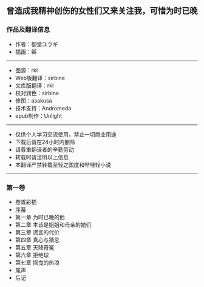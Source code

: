 ## 曾造成我精神创伤的女性们又来关注我，可惜为时已晚

### 作品及翻译信息

* 作者：御堂ユラギ
* 插画：緜

***

* 图源：rkl
* Web版翻译：sirbine
* 文库版翻译：rkl
* 校对润色：sirbine
* 修图：asakusa
* 技术支持：Andromeda
* epub制作：Unlight

***

* 仅供个人学习交流使用，禁止一切商业用途
* 下载后请在24小时内删除
* 请尊重翻译者的辛勤劳动
* 转载时请注明以上信息
* 本翻译严禁转载至轻之国度和哔哩轻小说

***

### 第一卷

  * 卷首彩插
  * [序幕](vol1/00-prologue.md)
  * 第一章 为时已晚的他
  * 第二章 本该是姐姐和母亲的她们
  * 第三章 谎言的代价
  * 第四章 真心与猜忌
  * 第五章 天降奇冤
  * 第六章 拒绝球
  * 第七章 摇曳的热浪
  * 尾声
  * 后记

    
